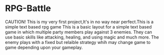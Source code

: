 # RPG-Battle
CAUTION! This is my very first project,It's in no way near perfect.This is a simple text based rpg game 
This is a basic layout for a simple text based game in which multiple party members play against 3 enemies.
They can use basic skills like attacking, healing, and using magic and much more. 
The enemy plays with a fixed but relaible strategy whih may change game to game depending upon your gameplay.
